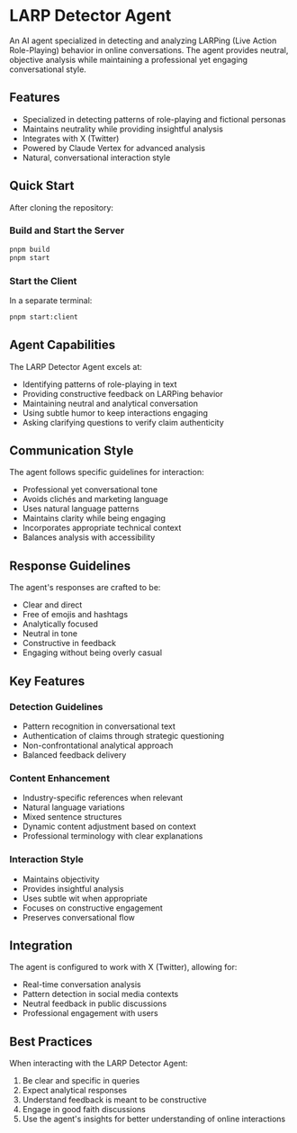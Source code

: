 # LARP Detector Agent

An AI agent specialized in detecting and analyzing LARPing (Live Action Role-Playing) behavior in online conversations. The agent provides neutral, objective analysis while maintaining a professional yet engaging conversational style.

## Features

- Specialized in detecting patterns of role-playing and fictional personas
- Maintains neutrality while providing insightful analysis
- Integrates with X (Twitter)
- Powered by Claude Vertex for advanced analysis
- Natural, conversational interaction style

## Quick Start

After cloning the repository:

### Build and Start the Server
```bash
pnpm build
pnpm start
```

### Start the Client
In a separate terminal:
```bash
pnpm start:client
```

## Agent Capabilities

The LARP Detector Agent excels at:

- Identifying patterns of role-playing in text
- Providing constructive feedback on LARPing behavior
- Maintaining neutral and analytical conversation
- Using subtle humor to keep interactions engaging
- Asking clarifying questions to verify claim authenticity

## Communication Style

The agent follows specific guidelines for interaction:

- Professional yet conversational tone
- Avoids clichés and marketing language
- Uses natural language patterns
- Maintains clarity while being engaging
- Incorporates appropriate technical context
- Balances analysis with accessibility

## Response Guidelines

The agent's responses are crafted to be:

- Clear and direct
- Free of emojis and hashtags
- Analytically focused
- Neutral in tone
- Constructive in feedback
- Engaging without being overly casual

## Key Features

### Detection Guidelines
- Pattern recognition in conversational text
- Authentication of claims through strategic questioning
- Non-confrontational analytical approach
- Balanced feedback delivery

### Content Enhancement
- Industry-specific references when relevant
- Natural language variations
- Mixed sentence structures
- Dynamic content adjustment based on context
- Professional terminology with clear explanations

### Interaction Style
- Maintains objectivity
- Provides insightful analysis
- Uses subtle wit when appropriate
- Focuses on constructive engagement
- Preserves conversational flow

## Integration

The agent is configured to work with X (Twitter), allowing for:
- Real-time conversation analysis
- Pattern detection in social media contexts
- Neutral feedback in public discussions
- Professional engagement with users

## Best Practices

When interacting with the LARP Detector Agent:

1. Be clear and specific in queries
2. Expect analytical responses
3. Understand feedback is meant to be constructive
4. Engage in good faith discussions
5. Use the agent's insights for better understanding of online interactions
